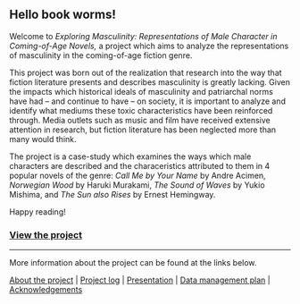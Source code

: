## Hello book worms!

Welcome to *Exploring Masculinity: Representations of Male Character in Coming-of-Age Novels,* a project which aims to analyze the representations of masculinity in the coming-of-age fiction genre.

This project was born out of the realization that research into the way that fiction literature presents and describes masculinity is greatly lacking. Given the impacts which historical ideals of masculinity and patriarchal norms have had – and continue to have – on society, it is important to analyze and identify what mediums these toxic characteristics have been reinforced through. Media outlets such as music and film have received extensive attention in research, but fiction literature has been neglected more than many would think.

The project is a case-study which examines the ways which male characters are described and the characeristics attributed to them in 4 popular novels of the genre: *Call Me by Your Name* by Andre Acimen, *Norwegian Wood* by Haruki Murakami, *The Sound of Waves* by Yukio Mishima, and *The Sun also Rises* by Ernest Hemingway.

Happy reading!

### [View the project](analysis.md)

---

More information about the project can be found at the links below. 

[About the project](white-paper.md)  |  [Project log](/project-log.md)  |  [Presentation](/presentation.pptx)  |  [Data management plan](/data-management.md)  |  [Acknowledgements](acknowledgements.md)



